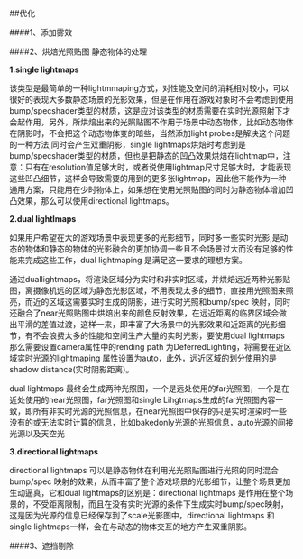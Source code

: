 ##优化

####1、添加雾效

####2、烘焙光照贴图
    静态物体的处理

**1.single lightmaps**

该类型是最简单的一种lightmmaping方式，对性能及空间的消耗相对较小，可以很好的表现大多数静态场景的光影效果，但是在作用在游戏对象时不会考虑到使用bump/specshader类型的材质，这是应对该类型的材质需要在实时光源照射下才会起作用，另外，所烘焙出来的光照贴图不作用于场景中动态物体，比如动态物体在阴影时，不会把这个动态物体变的暗些，当然添加light probes是解决这个问题的一种方法,同时会产生双重阴影，single lightmaps烘焙时考虑到是bump/specshader类型的材质，但也是把静态的凹凸效果烘焙在lightmap中，注意：只有在resolution值足够大时，或者说使用lightmap尺寸足够大时，才能表现这些凹凸细节，这样会导致需要的用到的更多张lightmap，因此他不能作为一种通用方案，只能用在少时物体上，如果想在使用光照贴图的同时为静态物体增加凹凸效果，那么可以使用directional lightmaps。

**2.dual lightlmaps**

如果用户希望在大的游戏场景中表现更多的光影细节，同时多一些实时光影,是动态的物体和静态的物体的光影融合的更加协调一些且不会场景过大而没有足够的性能来完成这些工作，dual lightmaping 是满足这一要求的理想方案。

通过duallightmaps，将渲染区域分为实时和非实时区域，并烘焙远近两种光影贴图，离摄像机远的区域为静态光影区域，不用表现太多的细节，直接用光照图来照亮，而近的区域这需要实时生成的阴影，进行实时光照和bump/spec 映射，同时还融合了near光照贴图中烘焙出来的颜色反射效果，在远近距离的临界区域会做出平滑的差值过渡，这样一来，即丰富了大场景中的光影效果和近距离的光影细节，有不会浪费太多的性能和空间生产大量的实时光影，要使用dual lightmaps 那么需要设置camera属性中的rending path 为DeferredLighting，将需要在近区域实时光源的lightmaping 属性设置为auto，此外，远近区域的划分使用的是shadow distance(实时阴影距离)。

dual lightmaps 最终会生成两种光照图，一个是远处使用的far光照图，一个是在近处使用的near光照图，far光照图和single Lihgtmaps生成的far光照图内容一致，即所有非实时光源的光照信息，在near光照图中保存的只是实时渲染时一些没有的或无法实时计算的信息，比如bakedonly光源的光照信息，auto光源的间接光源以及天空光

**3.directional  lightmaps**

directional lightmaps 可以是静态物体在利用光光照贴图进行光照的同时混合bump/spec 映射的效果，从而丰富了整个游戏场景的光影细节，让整个场景更加生动逼真，它和dual lightmaps的区别是：directional lightmaps 是作用在整个场景的，不受距离限制，而且在没有实时光源的条件下生成实时bump/spec映射，这是因为光源的信息已经保存到了scale光影图中，directional lightmaps 和single lightmaps一样，会在与动态的物体交互的地方产生双重阴影。


####3、遮挡剔除
